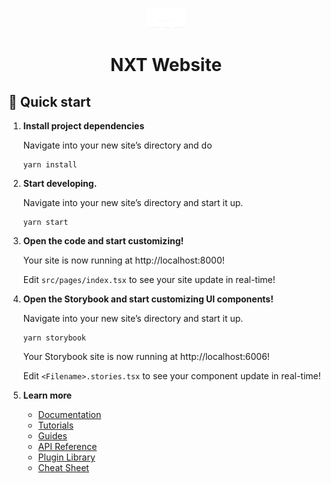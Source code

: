 <p align="center">
  <a href="https://nxt.tarento.com/">
    <img alt="NXT website" src="src/static/images/nxt-logo.svg" width="60" />
  </a>
</p>
<h1 align="center">
  NXT Website
</h1>

## 🚀 Quick start

1.  **Install project dependencies**

    Navigate into your new site’s directory and do

    ```shell
    yarn install
    ```

2.  **Start developing.**

    Navigate into your new site’s directory and start it up.

    ```shell
    yarn start
    ```

3.  **Open the code and start customizing!**

    Your site is now running at http://localhost:8000!

    Edit `src/pages/index.tsx` to see your site update in real-time!

4.  **Open the Storybook and start customizing UI components!**

    Navigate into your new site’s directory and start it up.

    ```shell
    yarn storybook
    ```

    Your Storybook site is now running at http://localhost:6006!

    Edit `<Filename>.stories.tsx` to see your component update in real-time!

5.  **Learn more**

    - [Documentation](https://www.gatsbyjs.com/docs/?utm_source=starter&utm_medium=readme&utm_campaign=minimal-starter-ts)
    - [Tutorials](https://www.gatsbyjs.com/tutorial/?utm_source=starter&utm_medium=readme&utm_campaign=minimal-starter-ts)
    - [Guides](https://www.gatsbyjs.com/tutorial/?utm_source=starter&utm_medium=readme&utm_campaign=minimal-starter-ts)
    - [API Reference](https://www.gatsbyjs.com/docs/api-reference/?utm_source=starter&utm_medium=readme&utm_campaign=minimal-starter-ts)
    - [Plugin Library](https://www.gatsbyjs.com/plugins?utm_source=starter&utm_medium=readme&utm_campaign=minimal-starter-ts)
    - [Cheat Sheet](https://www.gatsbyjs.com/docs/cheat-sheet/?utm_source=starter&utm_medium=readme&utm_campaign=minimal-starter-ts)
